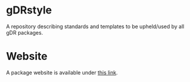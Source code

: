 # gDRstyle
A repository describing standards and templates to be upheld/used by all gDR packages.

# Website
A package website is available under [this link](https://gdrplatform.github.io/gDRstyle/).
